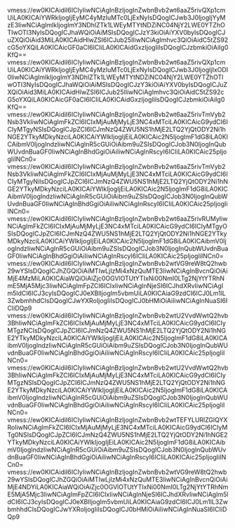 vmess://ew0KICAidiI6ICIyIiwNCiAgInBzIjogInZwbnBvb2wt6aaZ5rivQXp1cmUiLA0KICAiYWRkIjogIjEyMC4yMzIuMTc0LjExNyIsDQogICJwb3J0IjogIjYyMzE3IiwNCiAgImlkIjogImY3NDhlZTk1LWEyMTYtNDZiNC04NjY2LWE0YTZhOTIwOTI3NyIsDQogICJhaWQiOiAiMSIsDQogICJzY3kiOiAiYXV0byIsDQogICJuZXQiOiAid3MiLA0KICAidHlwZSI6ICJub25lIiwNCiAgImhvc3QiOiAidC5tZS92cG5oYXQiLA0KICAicGF0aCI6ICIiLA0KICAidGxzIjogIiIsDQogICJzbmkiOiAiIg0KfQ==
vmess://ew0KICAidiI6ICIyIiwNCiAgInBzIjogInZwbnBvb2wt6aaZ5rivQXp1cmUiLA0KICAiYWRkIjogIjEyMC4yMzIuMTc0LjExNyIsDQogICJwb3J0IjogIjIxODI0IiwNCiAgImlkIjogImY3NDhlZTk1LWEyMTYtNDZiNC04NjY2LWE0YTZhOTIwOTI3NyIsDQogICJhaWQiOiAiMSIsDQogICJzY3kiOiAiYXV0byIsDQogICJuZXQiOiAid3MiLA0KICAidHlwZSI6ICJub25lIiwNCiAgImhvc3QiOiAidC5tZS92cG5oYXQiLA0KICAicGF0aCI6ICIiLA0KICAidGxzIjogIiIsDQogICJzbmkiOiAiIg0KfQ==
vmess://ew0KICAidiI6ICIyIiwNCiAgInBzIjogInZwbnBvb2wt6aaZ5rivTmVyb2Nsb3VkIiwNCiAgImFkZCI6ICIxMjAuMjMyLjE3NC4xMTciLA0KICAicG9ydCI6ICIyMTgyNSIsDQogICJpZCI6ICJmNzQ4ZWU5NS1hMjE2LTQ2YjQtODY2Ni1hNGE2YTkyMDkyNzciLA0KICAiYWlkIjogIjEiLA0KICAic2N5IjogImF1dG8iLA0KICAibmV0IjogIndzIiwNCiAgInR5cGUiOiAibm9uZSIsDQogICJob3N0IjogInQubWUvdnBuaGF0IiwNCiAgInBhdGgiOiAiIiwNCiAgInRscyI6ICIiLA0KICAic25pIjogIiINCn0=
vmess://ew0KICAidiI6ICIyIiwNCiAgInBzIjogInZwbnBvb2wt6aaZ5rivTmVyb2Nsb3VkIiwNCiAgImFkZCI6ICIxMjAuMjMyLjE3NC4xMTciLA0KICAicG9ydCI6ICIyMTgyNiIsDQogICJpZCI6ICJmNzQ4ZWU5NS1hMjE2LTQ2YjQtODY2Ni1hNGE2YTkyMDkyNzciLA0KICAiYWlkIjogIjEiLA0KICAic2N5IjogImF1dG8iLA0KICAibmV0IjogIndzIiwNCiAgInR5cGUiOiAibm9uZSIsDQogICJob3N0IjogInQubWUvdnBuaGF0IiwNCiAgInBhdGgiOiAiIiwNCiAgInRscyI6ICIiLA0KICAic25pIjogIiINCn0=
vmess://ew0KICAidiI6ICIyIiwNCiAgInBzIjogInZwbnBvb2wt6aaZ5rivRUMyIiwNCiAgImFkZCI6ICIxMjAuMjMyLjE3NC4xMTciLA0KICAicG9ydCI6ICIyMTgyOSIsDQogICJpZCI6ICJmNzQ4ZWU5NS1hMjE2LTQ2YjQtODY2Ni1hNGE2YTkyMDkyNzciLA0KICAiYWlkIjogIjEiLA0KICAic2N5IjogImF1dG8iLA0KICAibmV0IjogIndzIiwNCiAgInR5cGUiOiAibm9uZSIsDQogICJob3N0IjogInQubWUvdnBuaGF0IiwNCiAgInBhdGgiOiAiIiwNCiAgInRscyI6ICIiLA0KICAic25pIjogIiINCn0=
vmess://ew0KICAidiI6ICIyIiwNCiAgInBzIjogInZwbnBvb2wtVG9reW8tQ2hwb29wYSIsDQogICJhZGQiOiAiMTIwLjIzMi4xNzQuMTE3IiwNCiAgInBvcnQiOiAiMjE4MzMiLA0KICAiaWQiOiAiZjc0OGVlOTUtYTIxNi00NmI0LTg2NjYtYTRhNmE5MjA5Mjc3IiwNCiAgImFpZCI6ICIxIiwNCiAgInNjeSI6ICJhdXRvIiwNCiAgIm5ldCI6ICJ3cyIsDQogICJ0eXBlIjogIm5vbmUiLA0KICAiaG9zdCI6ICJ0Lm1lL3ZwbmhhdCIsDQogICJwYXRoIjogIiIsDQogICJ0bHMiOiAiIiwNCiAgInNuaSI6ICIiDQp9
vmess://ew0KICAidiI6ICIyIiwNCiAgInBzIjogInZwbnBvb2wtU2VvdWwtQ2hvb3BhIiwNCiAgImFkZCI6ICIxMjAuMjMyLjE3NC4xMTciLA0KICAicG9ydCI6ICIyMTgzNCIsDQogICJpZCI6ICJmNzQ4ZWU5NS1hMjE2LTQ2YjQtODY2Ni1hNGE2YTkyMDkyNzciLA0KICAiYWlkIjogIjEiLA0KICAic2N5IjogImF1dG8iLA0KICAibmV0IjogIndzIiwNCiAgInR5cGUiOiAibm9uZSIsDQogICJob3N0IjogInQubWUvdnBuaGF0IiwNCiAgInBhdGgiOiAiIiwNCiAgInRscyI6ICIiLA0KICAic25pIjogIiINCn0=
vmess://ew0KICAidiI6ICIyIiwNCiAgInBzIjogInZwbnBvb2wtU2VvdWwtQ2hvb3BhIiwNCiAgImFkZCI6ICIxMjAuMjMyLjE3NC4xMTciLA0KICAicG9ydCI6ICIyMTgzNSIsDQogICJpZCI6ICJmNzQ4ZWU5NS1hMjE2LTQ2YjQtODY2Ni1hNGE2YTkyMDkyNzciLA0KICAiYWlkIjogIjEiLA0KICAic2N5IjogImF1dG8iLA0KICAibmV0IjogIndzIiwNCiAgInR5cGUiOiAibm9uZSIsDQogICJob3N0IjogInQubWUvdnBuaGF0IiwNCiAgInBhdGgiOiAiIiwNCiAgInRscyI6ICIiLA0KICAic25pIjogIiINCn0=
vmess://ew0KICAidiI6ICIyIiwNCiAgInBzIjogInZwbnBvb2wtTEFYLURlZGlQYXRoIiwNCiAgImFkZCI6ICIxMjAuMjMyLjE3NC4xMTciLA0KICAicG9ydCI6ICIyMTg0NSIsDQogICJpZCI6ICJmNzQ4ZWU5NS1hMjE2LTQ2YjQtODY2Ni1hNGE2YTkyMDkyNzciLA0KICAiYWlkIjogIjEiLA0KICAic2N5IjogImF1dG8iLA0KICAibmV0IjogIndzIiwNCiAgInR5cGUiOiAibm9uZSIsDQogICJob3N0IjogInQubWUvdnBuaGF0IiwNCiAgInBhdGgiOiAiIiwNCiAgInRscyI6ICIiLA0KICAic25pIjogIiINCn0=
vmess://ew0KICAidiI6ICIyIiwNCiAgInBzIjogInZwbnBvb2wtVG9reW8tQ2hwb29wYSIsDQogICJhZGQiOiAiMTIwLjIzMi4xNzQuMTE3IiwNCiAgInBvcnQiOiAiMjE4NDYiLA0KICAiaWQiOiAiZjc0OGVlOTUtYTIxNi00NmI0LTg2NjYtYTRhNmE5MjA5Mjc3IiwNCiAgImFpZCI6ICIxIiwNCiAgInNjeSI6ICJhdXRvIiwNCiAgIm5ldCI6ICJ3cyIsDQogICJ0eXBlIjogIm5vbmUiLA0KICAiaG9zdCI6ICJ0Lm1lL3ZwbmhhdCIsDQogICJwYXRoIjogIiIsDQogICJ0bHMiOiAiIiwNCiAgInNuaSI6ICIiDQp9
